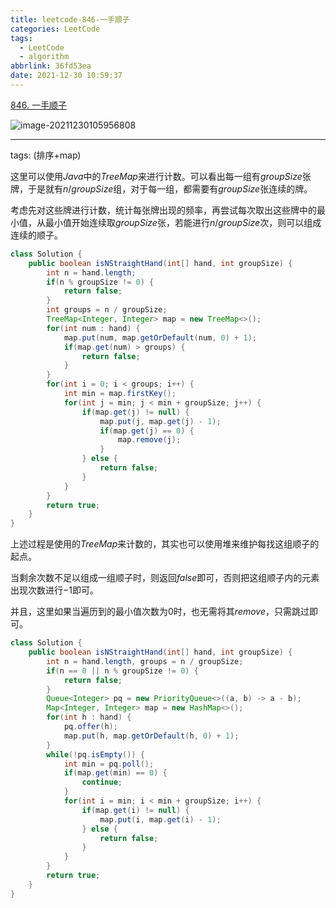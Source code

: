 ```yaml
---
title: leetcode-846-一手顺子
categories: LeetCode
tags:
  - LeetCode
  - algorithm
abbrlink: 36fd53ea
date: 2021-12-30 10:59:37
---
```


[846. 一手顺子](https://leetcode-cn.com/problems/hand-of-straights/)

![image-20211230105956808](https://gitee.com/cao_ziqiang/img/raw/master/20211230105956.png)

<hr/>

tags: (排序+map)

这里可以使用$Java$中的$TreeMap$来进行计数。可以看出每一组有$groupSize$张牌，于是就有$n / groupSize$组，对于每一组，都需要有$groupSize$张连续的牌。

考虑先对这些牌进行计数，统计每张牌出现的频率，再尝试每次取出这些牌中的最小值，从最小值开始连续取$groupSize$张，若能进行$n/groupSize$次，则可以组成连续的顺子。

```java
class Solution {
    public boolean isNStraightHand(int[] hand, int groupSize) {
        int n = hand.length;
        if(n % groupSize != 0) {
            return false;
        }
        int groups = n / groupSize;
        TreeMap<Integer, Integer> map = new TreeMap<>();
        for(int num : hand) {
            map.put(num, map.getOrDefault(num, 0) + 1);
            if(map.get(num) > groups) {
                return false;
            }
        }
        for(int i = 0; i < groups; i++) {
            int min = map.firstKey();
            for(int j = min; j < min + groupSize; j++) {
                if(map.get(j) != null) {
                    map.put(j, map.get(j) - 1);
                    if(map.get(j) == 0) {
                        map.remove(j);
                    }
                } else {
                    return false;
                }
            }
        }
        return true;
    }
}
```

上述过程是使用的$TreeMap$来计数的，其实也可以使用堆来维护每找这组顺子的起点。

当剩余次数不足以组成一组顺子时，则返回$false$即可，否则把这组顺子内的元素出现次数进行$-1$即可。

并且，这里如果当遍历到的最小值次数为0时，也无需将其$remove$，只需跳过即可。

```java
class Solution {
    public boolean isNStraightHand(int[] hand, int groupSize) {
        int n = hand.length, groups = n / groupSize;
        if(n == 0 || n % groupSize != 0) {
            return false;
        }
        Queue<Integer> pq = new PriorityQueue<>((a, b) -> a - b);
        Map<Integer, Integer> map = new HashMap<>();
        for(int h : hand) {
            pq.offer(h);
            map.put(h, map.getOrDefault(h, 0) + 1);
        }
        while(!pq.isEmpty()) {
            int min = pq.poll();
            if(map.get(min) == 0) {
                continue;
            }
            for(int i = min; i < min + groupSize; i++) {
                if(map.get(i) != null) {
                    map.put(i, map.get(i) - 1);
                } else {
                    return false;
                }
            }
        }
        return true;
    }
}
```

